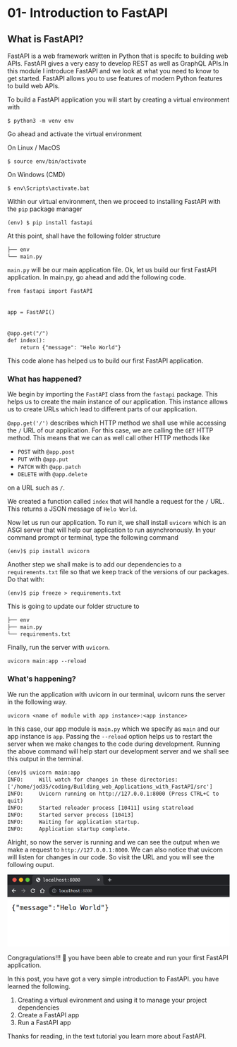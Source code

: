 # 01- Introduction to FastAPI

## What is FastAPI?

FastAPI is a web framework written in Python that is specifc to building web APIs. FastAPI gives a very easy to develop REST as well as GraphQL APIs.In this module I introduce FastAPI and we look at what you need to know to get started. FastAPI allows you to use features of modern Python features to build web APIs.    


To build a FastAPI application you will start by creating a virtual environment with  


```
$ python3 -m venv env
```

Go ahead and activate the virtual environment

On Linux / MacOS

```
$ source env/bin/activate
```

On Windows (CMD)

```
$ env\Scripts\activate.bat
```

Within our virtual environment, then we proceed to installing FastAPI with the `pip` package manager

```
(env) $ pip install fastapi
```

At this point, shall have the following folder structure

```
├── env
└── main.py
```

`main.py` will be our main application file. Ok, let us build our first FastAPI application. In main.py, go ahead and add the following code.  


```
from fastapi import FastAPI


app = FastAPI()


@app.get("/")
def index():
    return {"message": "Helo World"}
```

This code alone has helped us to build our first FastAPI application.  


### What has happened?

We begin by importing the `FastAPI` class from the `fastapi` package. This helps us to create the main instance of our application. This instance allows us to create URLs which lead to different parts of our application.

`@app.get('/')` describes which HTTP method we shall use while accessing the `/` URL of our application. For this case, we are calling the `GET` HTTP method. This means that we can as well call other HTTP methods like

- `POST` with `@app.post`
- `PUT` with `@app.put`
- `PATCH` with `@app.patch`
- `DELETE` with `@app.delete`

on a URL such as `/`.


We created a function called `index` that will handle a request for the `/` URL. This returns a JSON message of `Helo World`.  


Now let us run our application. To run it, we shall install `uvicorn` which is an ASGI server that will help our application to run asynchronously. In your command prompt or terminal, type the following command  


```
(env)$ pip install uvicorn
```  


Another step we shall make is to add our dependencies to a `requirements.txt` file so that we keep track of the versions of our packages. Do that with:

```
(env)$ pip freeze > requirements.txt
```

This is going to update our folder structure to

```
├── env
├── main.py
└── requirements.txt
```

Finally, run the server with `uvicorn`.

```
uvicorn main:app --reload
```

### What's happening?

We run the application with uvicorn in our terminal, uvicorn runs the server in the following way.

```
uvicorn <name of module with app instance>:<app instance>
```

In this case, our app module is `main.py` which we specify as `main` and our app instance is `app`. Passing the `--reload` option helps us to restart the server when we make changes to the code during development. Running the above command will help start our development server and we shall see this output in the terminal.

```
(env)$ uvicorn main:app
INFO:     Will watch for changes in these directories: ['/home/jod35/coding/Building_web_Applications_with_FastAPI/src']
INFO:     Uvicorn running on http://127.0.0.1:8000 (Press CTRL+C to quit)
INFO:     Started reloader process [10411] using statreload
INFO:     Started server process [10413]
INFO:     Waiting for application startup.
INFO:     Application startup complete.
```

Alright, so now the server is running and we can see the output when we make a request to `http://127.0.0.1:8000`. We can also notice that uvicorn will listen for changes in our code. So visit the URL and you will see the following ouput.  


![Browser Image](../images/browser.png)  


Congragulations!!! 🎉 you have been able to create and run your first FastAPI application.

In this post, you have got a very simple introduction to FastAPI. you have learned the following.  


1. Creating a virtual evironment and using it to manage your project dependencies
2. Create a FastAPI app
3. Run a FastAPI app

Thanks for reading, in the text tutorial you learn more about FastAPI.
